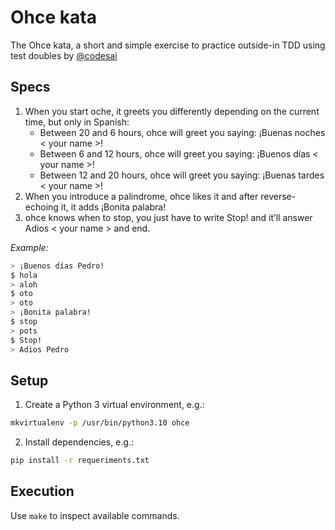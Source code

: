 # Ohce kata

The Ohce kata, a short and simple exercise to practice outside-in TDD using test doubles
by [@codesai](https://codesai.com/posts/2016/05/ohce-kata)


## Specs

1. When you start oche, it greets you differently depending on the current time, but only in Spanish:
    - Between 20 and 6 hours, ohce will greet you saying: ¡Buenas noches < your name >!
    - Between 6 and 12 hours, ohce will greet you saying: ¡Buenos días < your name >!
    - Between 12 and 20 hours, ohce will greet you saying: ¡Buenas tardes < your name >!
2. When you introduce a palindrome, ohce likes it and after reverse-echoing it, it adds ¡Bonita palabra!
3. ohce knows when to stop, you just have to write Stop! and it’ll answer Adios < your name > and end.

*Example:*
```bash
> ¡Buenos días Pedro!
$ hola
> aloh
$ oto
> oto
> ¡Bonita palabra!
$ stop
> pots
$ Stop!
> Adios Pedro
```

## Setup

1. Create a Python 3 virtual environment, e.g.:
```bash
mkvirtualenv -p /usr/bin/python3.10 ohce
```

2. Install dependencies, e.g.:
```bash
pip install -r requeriments.txt
```

## Execution
Use `make` to inspect available commands.